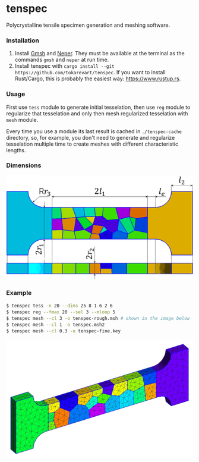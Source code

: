 # tenspec

Polycrystalline tensile specimen generation and meshing software.

### Installation

1. Install [Gmsh](https://gmsh.info/) and [Neper](http://www.neper.info/).
   They must be available at the terminal as the commands `gmsh` and `neper` at run time.
2. Install tenspec with `cargo install --git https://github.com/tokarevart/tenspec`.
   If you want to install Rust/Cargo, this is probably the easiest way: https://www.rustup.rs.

### Usage
First use `tess` module to generate initial tesselation,
then use `reg` module to regularize that tesselation
and only then mesh regularized tesselation with `mesh` module.

Every time you use a module its last result is cached
in `./tenspec-cache` directory, so, for example, you don't need
to generate and regularize tesselation multiple time to create meshes with
different characteristic lengths.

### Dimensions

![](/images/dims.jpg?raw=true)

### Example

``` sh
$ tenspec tess -n 20 --dims 25 8 1 6 2 6  
$ tenspec reg --fmax 20 --sel 3 --mloop 5  
$ tenspec mesh --cl 3 -o tenspec-rough.msh # shown in the image below
$ tenspec mesh --cl 1 -o tenspec.msh2
$ tenspec mesh --cl 0.3 -o tenspec-fine.key
```

![](/images/example.jpg?raw=true)
